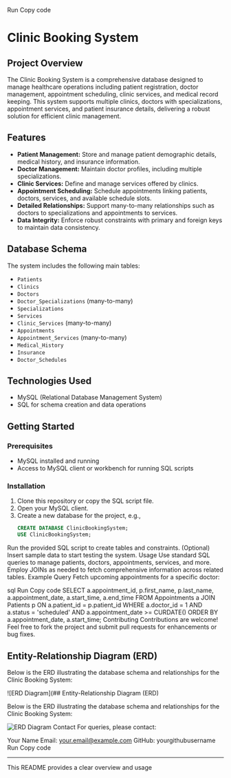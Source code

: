Run
Copy code
# Clinic Booking System

## Project Overview

The Clinic Booking System is a comprehensive database designed to manage healthcare operations including patient registration, doctor management, appointment scheduling, clinic services, and medical record keeping. This system supports multiple clinics, doctors with specializations, appointment services, and patient insurance details, delivering a robust solution for efficient clinic management.

## Features

- **Patient Management:** Store and manage patient demographic details, medical history, and insurance information.
- **Doctor Management:** Maintain doctor profiles, including multiple specializations.
- **Clinic Services:** Define and manage services offered by clinics.
- **Appointment Scheduling:** Schedule appointments linking patients, doctors, services, and available schedule slots.
- **Detailed Relationships:** Support many-to-many relationships such as doctors to specializations and appointments to services.
- **Data Integrity:** Enforce robust constraints with primary and foreign keys to maintain data consistency.

## Database Schema

The system includes the following main tables:

- `Patients`
- `Clinics`
- `Doctors`
- `Doctor_Specializations` (many-to-many)
- `Specializations`
- `Services`
- `Clinic_Services` (many-to-many)
- `Appointments`
- `Appointment_Services` (many-to-many)
- `Medical_History`
- `Insurance`
- `Doctor_Schedules`

## Technologies Used

- MySQL (Relational Database Management System)
- SQL for schema creation and data operations

## Getting Started

### Prerequisites

- MySQL installed and running
- Access to MySQL client or workbench for running SQL scripts

### Installation

1. Clone this repository or copy the SQL script file.
2. Open your MySQL client.
3. Create a new database for the project, e.g.,
   ```sql
   CREATE DATABASE ClinicBookingSystem;
   USE ClinicBookingSystem;
Run the provided SQL script to create tables and constraints.
(Optional) Insert sample data to start testing the system.
Usage
Use standard SQL queries to manage patients, doctors, appointments, services, and more.
Employ JOINs as needed to fetch comprehensive information across related tables.
Example Query
Fetch upcoming appointments for a specific doctor:

sql
Run
Copy code
SELECT a.appointment_id, p.first_name, p.last_name, a.appointment_date, a.start_time, a.end_time
FROM Appointments a
JOIN Patients p ON a.patient_id = p.patient_id
WHERE a.doctor_id = 1 AND a.status = 'scheduled' AND a.appointment_date >= CURDATE()
ORDER BY a.appointment_date, a.start_time;
Contributing
Contributions are welcome! Feel free to fork the project and submit pull requests for enhancements or bug fixes.
## Entity-Relationship Diagram (ERD)

Below is the ERD illustrating the database schema and relationships for the Clinic Booking System:

![ERD Diagram](## Entity-Relationship Diagram (ERD)

Below is the ERD illustrating the database schema and relationships for the Clinic Booking System:

![ERD Diagram](![Image](https://github.com/user-attachments/assets/7be4d903-c349-46d2-b853-4bde91c3d2b7))
Contact
For queries, please contact:

Your Name
Email: your.email@example.com
GitHub: yourgithubusername
Run
Copy code

---

This README provides a clear overview and usage
